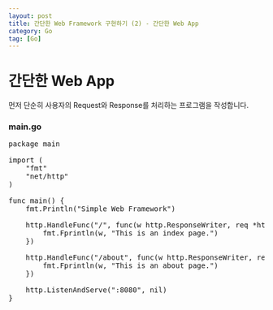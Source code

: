 ```yaml
---
layout: post
title: 간단한 Web Framework 구현하기 (2) - 간단한 Web App
category: Go
tag: [Go]
---
```

# 간단한 Web App

먼저 단순히 사용자의 Request와 Response를 처리하는 프로그램을 작성합니다.

### main.go

<pre class="prettyprint">
package main

import (
	"fmt"
	"net/http"
)

func main() {
	fmt.Println("Simple Web Framework")

	http.HandleFunc("/", func(w http.ResponseWriter, req *http.Request) {
		fmt.Fprintln(w, "This is an index page.")
	})

	http.HandleFunc("/about", func(w http.ResponseWriter, req *http.Request) {
		fmt.Fprintln(w, "This is an about page.")
	})

	http.ListenAndServe(":8080", nil)
}
</pre>

